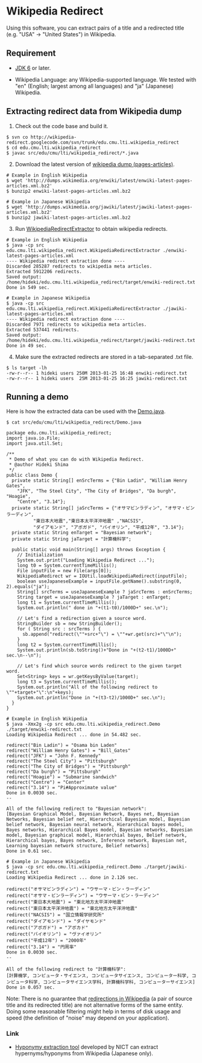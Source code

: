 # Wikipedia Redirect  #

Using this software, you can extract pairs of a title and a redirected title (e.g. "USA" -> "United States") in Wikipedia.

## Requirement ##
  * [JDK 6](http://www.oracle.com/technetwork/java/javase/downloads/index.html) or later.

  * Wikipedia Language: any Wikipedia-supported language. We tested with "en" (English; largest among all languages) and "ja" (Japanese) Wikipedia.

## Extracting redirect data from Wikipedia dump ##
1. Check out the code base and build it.
```
$ svn co http://wikipedia-redirect.googlecode.com/svn/trunk/edu.cmu.lti.wikipedia_redirect
$ cd edu.cmu.lti.wikipedia_redirect
$ javac src/edu/cmu/lti/wikipedia_redirect/*.java
```

2. Download the latest version of [wikipedia dump (pages-articles)](http://dumps.wikimedia.org/backup-index.html).
```
# Example in English Wikipedia
$ wget 'http://dumps.wikimedia.org/enwiki/latest/enwiki-latest-pages-articles.xml.bz2'
$ bunzip2 enwiki-latest-pages-articles.xml.bz2
```

```
# Example in Japanese Wikipedia
$ wget 'http://dumps.wikimedia.org/jawiki/latest/jawiki-latest-pages-articles.xml.bz2'
$ bunzip2 jawiki-latest-pages-articles.xml.bz2
```

3. Run [WikipediaRedirectExtractor](http://code.google.com/p/wikipedia-redirect/source/browse/trunk/edu.cmu.lti.wikipedia_redirect/src/edu/cmu/lti/wikipedia_redirect/WikipediaRedirectExtractor.java) to obtain wikipedia redirects.
```
# Example in English Wikipedia
$ java -cp src edu.cmu.lti.wikipedia_redirect.WikipediaRedirectExtractor ./enwiki-latest-pages-articles.xml
---- Wikipedia redirect extraction done ----
Discarded 285287 redirects to wikipedia meta articles.
Extracted 5912206 redirects.
Saved output: /home/hideki/edu.cmu.lti.wikipedia_redirect/target/enwiki-redirect.txt
Done in 549 sec.
```

```
# Example in Japanese Wikipedia
$ java -cp src edu.cmu.lti.wikipedia_redirect.WikipediaRedirectExtractor ./jawiki-latest-pages-articles.xml
---- Wikipedia redirect extraction done ----
Discarded 7971 redirects to wikipedia meta articles.
Extracted 537441 redirects.
Saved output: /home/hideki/edu.cmu.lti.wikipedia_redirect/target/jawiki-redirect.txt
Done in 49 sec.
```

4. Make sure the extracted redirects are stored in a tab-separated .txt file.
```
$ ls target -lh
-rw-r--r-- 1 hideki users 250M 2013-01-25 16:48 enwiki-redirect.txt
-rw-r--r-- 1 hideki users  25M 2013-01-25 16:25 jawiki-redirect.txt
```

## Running a demo ##

Here is how the extracted data can be used with the [Demo.java](https://code.google.com/p/wikipedia-redirect/source/browse/trunk/edu.cmu.lti.wikipedia_redirect/src/edu/cmu/lti/wikipedia_redirect/Demo.java).

```
$ cat src/edu/cmu/lti/wikipedia_redirect/Demo.java
```
```
package edu.cmu.lti.wikipedia_redirect;
import java.io.File;
import java.util.Set;

/**
 * Demo of what you can do with Wikipedia Redirect.
 * @author Hideki Shima
 */
public class Demo {
  private static String[] enSrcTerms = {"Bin Ladin", "William Henry Gates", 
    "JFK", "The Steel City", "The City of Bridges", "Da burgh", "Hoagie", 
    "Centre", "3.14"};
  private static String[] jaSrcTerms = {"オサマビンラディン", "オサマ・ビンラーディン",
          "東日本大地震","東日本太平洋沖地震" ,"NACSIS", 
          "ダイアモンド", "アボガド", "バイオリン", "平成12年", "3.14"};
  private static String enTarget = "Bayesian network";
  private static String jaTarget = "計算機科学";
  
  public static void main(String[] args) throws Exception {
    // Initialization
    System.out.print("Loading Wikipedia Redirect ...");
    long t0 = System.currentTimeMillis();
    File inputFile = new File(args[0]);
    WikipediaRedirect wr = IOUtil.loadWikipediaRedirect(inputFile);
    boolean useJapaneseExample = inputFile.getName().substring(0, 2).equals("ja");
    String[] srcTerms = useJapaneseExample ? jaSrcTerms : enSrcTerms;
    String target = useJapaneseExample ? jaTarget : enTarget;
    long t1 = System.currentTimeMillis();
    System.out.println(" done in "+(t1-t0)/1000D+" sec.\n");
    
    // Let's find a redirection given a source word.
    StringBuilder sb = new StringBuilder();
    for ( String src : srcTerms ) {
      sb.append("redirect(\""+src+"\") = \""+wr.get(src)+"\"\n");
    }
    long t2 = System.currentTimeMillis();
    System.out.println(sb.toString()+"Done in "+(t2-t1)/1000D+" sec.\n--\n");

    // Let's find which source words redirect to the given target word.
    Set<String> keys = wr.getKeysByValue(target);
    long t3 = System.currentTimeMillis();
    System.out.println("All of the following redirect to \""+target+"\":\n"+keys);
    System.out.println("Done in "+(t3-t2)/1000D+" sec.\n");
  } 
}
```

```
# Example in English Wikipedia
$ java -Xmx2g -cp src edu.cmu.lti.wikipedia_redirect.Demo ./target/enwiki-redirect.txt
Loading Wikipedia Redirect ... done in 54.482 sec.

redirect("Bin Ladin") = "Osama bin Laden"
redirect("William Henry Gates") = "Bill_Gates"
redirect("JFK") = "John F. Kennedy"
redirect("The Steel City") = "Pittsburgh"
redirect("The City of Bridges") = "Pittsburgh"
redirect("Da burgh") = "Pittsburgh"
redirect("Hoagie") = "Submarine sandwich"
redirect("Centre") = "Center"
redirect("3.14") = "Pi#Approximate value"
Done in 0.0030 sec.
--

All of the following redirect to "Bayesian network":
[Bayesian Graphical Model, Bayesian Network, Bayes net, Bayesian Networks, Bayesian belief net, Hierarchical Bayesian model, Bayesian belief network, Bayesian neural network, Hierarchical bayes model, Bayes networks, Hierarchical Bayes model, Bayesian networks, Bayesian model, Bayesian graphical model, Hierarchial bayes, Belief network, Hierarchical bayes, Bayes network, Inference network, Bayesian net, Learning bayesian network structure, Belief networks]
Done in 0.61 sec.
```

```
# Example in Japanese Wikipedia
$ java -cp src edu.cmu.lti.wikipedia_redirect.Demo ./target/jawiki-redirect.txt
Loading Wikipedia Redirect ... done in 2.126 sec.

redirect("オサマビンラディン") = "ウサーマ・ビン・ラーディン"
redirect("オサマ・ビンラーディン") = "ウサーマ・ビン・ラーディン"
redirect("東日本大地震") = "東北地方太平洋沖地震"
redirect("東日本太平洋沖地震") = "東北地方太平洋沖地震"
redirect("NACSIS") = "国立情報学研究所"
redirect("ダイアモンド") = "ダイヤモンド"
redirect("アボガド") = "アボカド"
redirect("バイオリン") = "ヴァイオリン"
redirect("平成12年") = "2000年"
redirect("3.14") = "円周率"
Done in 0.0030 sec.
--

All of the following redirect to "計算機科学":
[計算機学, コンピュータ・サイエンス, コンピュータサイエンス, コンピューター科学, コンピュータ科学, コンピュータサイエンス学科, 計算機科学科, コンピューターサイエンス]
Done in 0.057 sec.
```

Note: There is no guarantee that [redirections in Wikipedia](http://en.wikipedia.org/wiki/Wikipedia:Redirect) (a pair of source title and its redirected title) are not alternative forms of the same entity. Doing some reasonable filtering might help in terms of disk usage and speed (the definition of "noise" may depend on your application).

### Link ###
  * [Hyponymy extraction tool](http://alaginrc.nict.go.jp/hyponymy/index.html) developed by NICT can extract hypernyms/hyponyms from Wikipedia (Japanese only).